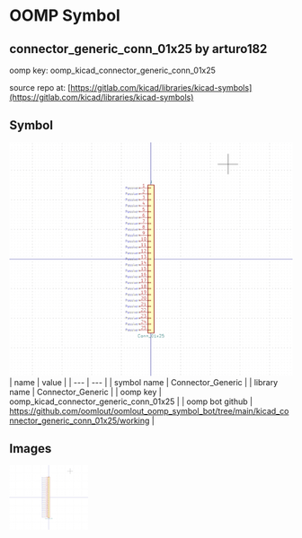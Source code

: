 # OOMP Symbol  
## connector_generic_conn_01x25  by arturo182  
  
oomp key: oomp_kicad_connector_generic_conn_01x25  
  
source repo at: [https://gitlab.com/kicad/libraries/kicad-symbols](https://gitlab.com/kicad/libraries/kicad-symbols)  
## Symbol  
  
[![working.png](working_600.png)](working.png)  
| name | value | 
| --- | --- | 
| symbol name | Connector_Generic | 
| library name | Connector_Generic | 
| oomp key | oomp_kicad_connector_generic_conn_01x25 | 
| oomp bot github | https://github.com/oomlout/oomlout_oomp_symbol_bot/tree/main/kicad_connector_generic_conn_01x25/working | 
## Images  
  
[![working.png](working_140.png)](working.png)  
